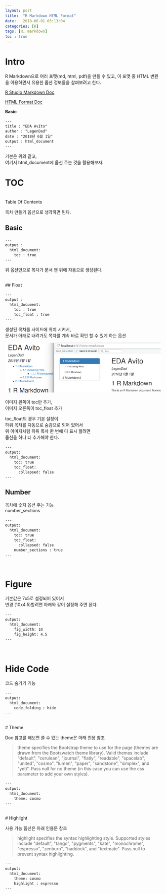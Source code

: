 ```yaml
---
layout: post
title:  "R Markdown HTML Format"
date:   2018-06-01 03:13:04
categories: [R]
tags: [R, markdown]
toc : true
---
```



# Intro

R Markdown으로 여러 포맷(md, html, pdf)을 만들 수 있고, 이 포맷 중 HTML 변환을 이용하면서 유용한 옵션 정보들을 살펴보려고 한다.

[R Studio Markdown Doc](https://rmarkdown.rstudio.com/index.html)  

[HTML Format Doc](https://rmarkdown.rstudio.com/html_document_format.html)

**Basic**
```
---
title : "EDA AvIto"
author : "LegenDad"
date : "2018년 6월 1일"
output : html_document
---
```
기본은 위와 같고,  
여기서 html_document에 옵션 주는 것을 활용해보자.
<br>


# TOC

<br>
Table Of Contents

목차 만들기 옵션으로 생각하면 된다.

## Basic

```
---
output :
  html_document:
    toc : true
---
```
위 옵션만으로 목차가 문서 맨 위에 자동으로 생성된다.

<br>
## Float

```
---
output :
  html_document:
    toc : true
    toc_float : true
---
```
생성된 목차를 사이드에 위치 시켜서,  
문서가 아래로 내려가도 목차를 계속 바로 확인 할 수 있게 하는 옵션  

![](/images/2018.06/toc_float.png)  
<br>
이미지 왼쪽이 toc만 추가,  
이미지 오른쪽이 toc_float 추가  

toc_float의 경우 기본 설정이  
하위 목차를 자동으로 숨김으로 되어 있어서  
위 이미지처럼 하위 목차 한 번에 다 표시 할려면  
옵션을 하나 더 추가해야 한다.

```
---
output:
  html_document:
    toc: true  
    toc_float:  
      collapsed: false
---
```

## Number

목차에 숫자 옵션 주는 기능  
number_sections
```
---
output:
  html_document:
    toc: true  
    toc_float:  
      collapsed: false
    number_sections : true
---
```
<br>

# Figure

기본값은 7x5로 설정되어 있어서  
변경 (10x4.5)할려면 아래와 같이 설정해 주면 된다.
```
---
output:
  html_document:
    fig_width: 10
    fig_height: 4.5
---
```
<br>

# Hide Code  

코드 숨기기 기능
```
---
output:
  html_document:
    code_folding : hide
---
```
<br>
# Theme

Doc 참고를 해보면 쓸 수 있는 theme은 아래 인용 참조  
> theme specifies the Bootstrap theme to use for the page (themes are drawn from the Bootswatch theme library). Valid themes include "default", "cerulean", "journal", "flatly", "readable", "spacelab", "united", "cosmo", "lumen", "paper", "sandstone", "simplex", and "yeti". Pass null for no theme (in this case you can use the css parameter to add your own styles).

```
---
output:
  html_document:
    theme: cosmo
---
```

<br>
# Highlight

사용 가능 옵션은 아래 인용문 참조
> highlight specifies the syntax highlighting style. Supported styles include "default", "tango", "pygments", "kate", "monochrome", "espresso", "zenburn", "haddock", and "textmate". Pass null to prevent syntax highlighting.

```
---
output:
  html_document:
    theme: cosmo
    highlight : espresso
---
```
